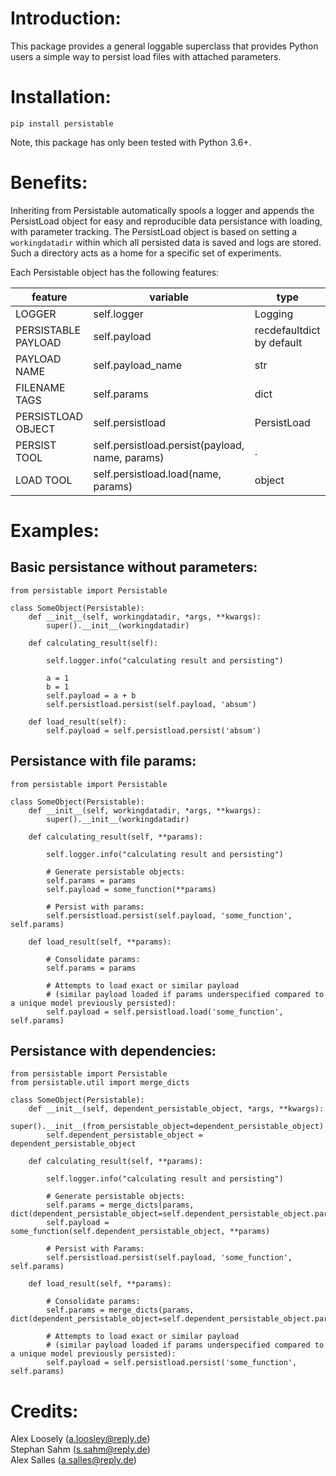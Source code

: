 # Introduction:

This package provides a general loggable superclass that provides Python users a simple way to persist load files with attached parameters.


# Installation:

```
pip install persistable
```

Note, this package has only been tested with Python 3.6+.

# Benefits:
Inheriting from Persistable automatically spools a logger and appends the PersistLoad object for easy and reproducible data persistance with loading, with parameter tracking.  The PersistLoad object is based on setting a `workingdatadir` within which all persisted data is saved and logs are stored.  Such a directory acts as a home for a specific set of experiments.

Each Persistable object has the following features:

feature | variable | type
--|--|--
LOGGER | self.logger | Logging
PERSISTABLE PAYLOAD | self.payload | recdefaultdict by default
PAYLOAD NAME | self.payload_name | str
FILENAME TAGS | self.params | dict
PERSISTLOAD OBJECT | self.persistload | PersistLoad
PERSIST TOOL | self.persistload.persist(payload, name, params) | . 
LOAD TOOL | self.persistload.load(name, params)	| object

# Examples:
## Basic persistance without parameters:

```
from persistable import Persistable

class SomeObject(Persistable):
	def __init__(self, workingdatadir, *args, **kwargs):
		super().__init__(workingdatadir)

	def calculating_result(self):

		self.logger.info("calculating result and persisting")

		a = 1
		b = 1
		self.payload = a + b
		self.persistload.persist(self.payload, 'absum')

	def load_result(self):
		self.payload = self.persistload.persist('absum')
```

## Persistance with file params:
```
from persistable import Persistable

class SomeObject(Persistable):
	def __init__(self, workingdatadir, *args, **kwargs):
		super().__init__(workingdatadir)

	def calculating_result(self, **params):

		self.logger.info("calculating result and persisting")

    	# Generate persistable objects:
		self.params = params
		self.payload = some_function(**params)

		# Persist with params:
		self.persistload.persist(self.payload, 'some_function', self.params)

	def load_result(self, **params):

		# Consolidate params:
    	self.params = params
    	
    	# Attempts to load exact or similar payload 
    	# (similar payload loaded if params underspecified compared to a unique model previously persisted):
    	self.payload = self.persistload.load('some_function', self.params)
```

## Persistance with dependencies:
```
from persistable import Persistable
from persistable.util import merge_dicts

class SomeObject(Persistable):
	def __init__(self, dependent_persistable_object, *args, **kwargs):
		super().__init__(from_persistable_object=dependent_persistable_object)
		self.dependent_persistable_object = dependent_persistable_object

	def calculating_result(self, **params):

		self.logger.info("calculating result and persisting")

    	# Generate persistable objects:
    	self.params = merge_dicts(params, dict(dependent_persistable_object=self.dependent_persistable_object.params))
		self.payload = some_function(self.dependent_persistable_object, **params)

		# Persist with Params:
		self.persistload.persist(self.payload, 'some_function', self.params)

	def load_result(self, **params):

		# Consolidate params:
    	self.params = merge_dicts(params, dict(dependent_persistable_object=self.dependent_persistable_object.params))

    	# Attempts to load exact or similar payload 
    	# (similar payload loaded if params underspecified compared to a unique model previously persisted):
		self.payload = self.persistload.persist('some_function', self.params)
```

# Credits:
Alex Loosely (a.loosley@reply.de)
<br>Stephan Sahm (s.sahm@reply.de)
<br>Alex Salles (a.salles@reply.de)
